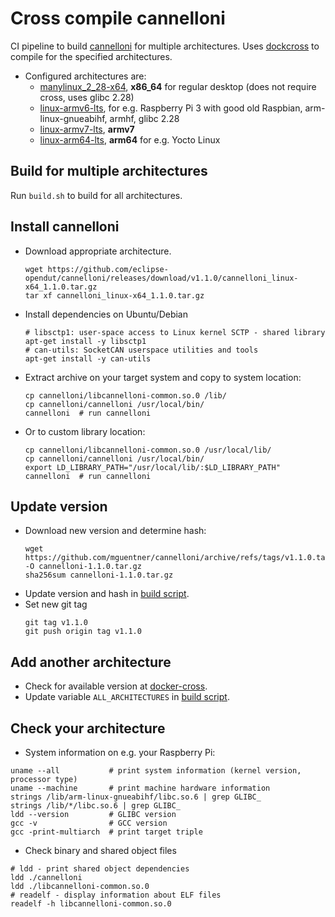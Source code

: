 # Cross compile cannelloni

CI pipeline to build [cannelloni](https://github.com/mguentner/cannelloni) for multiple architectures.
Uses [dockcross](https://github.com/dockcross/dockcross) to compile for the specified architectures.

* Configured architectures are:
  * [manylinux_2_28-x64](https://hub.docker.com/r/dockcross/manylinux_2_28-x64), **x86_64** for regular desktop (does not require cross, uses glibc 2.28)
  * [linux-armv6-lts](https://hub.docker.com/r/dockcross/linux-armv6-lts), for e.g. Raspberry Pi 3 with good old Raspbian, arm-linux-gnueabihf, armhf, glibc 2.28
  * [linux-armv7-lts](https://hub.docker.com/r/dockcross/linux-armv7-lts), **armv7**
  * [linux-arm64-lts](https://hub.docker.com/r/dockcross/linux-arm64-lts), **arm64** for e.g. Yocto Linux


## Build for multiple architectures

Run `build.sh` to build for all architectures.

## Install cannelloni

* Download appropriate architecture.
  ```shell
  wget https://github.com/eclipse-opendut/cannelloni/releases/download/v1.1.0/cannelloni_linux-x64_1.1.0.tar.gz
  tar xf cannelloni_linux-x64_1.1.0.tar.gz
  ```
* Install dependencies on Ubuntu/Debian
  ```shell
  # libsctp1: user-space access to Linux kernel SCTP - shared library
  apt-get install -y libsctp1
  # can-utils: SocketCAN userspace utilities and tools
  apt-get install -y can-utils
  ```
* Extract archive on your target system and copy to system location: 
  ```shell
  cp cannelloni/libcannelloni-common.so.0 /lib/
  cp cannelloni/cannelloni /usr/local/bin/
  cannelloni  # run cannelloni
  ```
* Or to custom library location:
  ```shell
  cp cannelloni/libcannelloni-common.so.0 /usr/local/lib/
  cp cannelloni/cannelloni /usr/local/bin/
  export LD_LIBRARY_PATH="/usr/local/lib/:$LD_LIBRARY_PATH"
  cannelloni  # run cannelloni
  ```

## Update version

* Download new version and determine hash:
  ```shell
  wget https://github.com/mguentner/cannelloni/archive/refs/tags/v1.1.0.tar.gz -O cannelloni-1.1.0.tar.gz
  sha256sum cannelloni-1.1.0.tar.gz
  ```
* Update version and hash in [build script](build.py).
* Set new git tag
  ```shell
  git tag v1.1.0
  git push origin tag v1.1.0 
  ```
## Add another architecture

* Check for available version at [docker-cross](https://github.com/dockcross/dockcross).
* Update variable `ALL_ARCHITECTURES` in [build script](build.py).


## Check your architecture

* System information on e.g. your Raspberry Pi:
```shell
uname --all           # print system information (kernel version, processor type)
uname --machine       # print machine hardware information
strings /lib/arm-linux-gnueabihf/libc.so.6 | grep GLIBC_
strings /lib/*/libc.so.6 | grep GLIBC_
ldd --version         # GLIBC version
gcc -v                # GCC version
gcc -print-multiarch  # print target triple

```

* Check binary and shared object files
```shell
# ldd - print shared object dependencies
ldd ./cannelloni
ldd ./libcannelloni-common.so.0
# readelf - display information about ELF files
readelf -h libcannelloni-common.so.0
```
